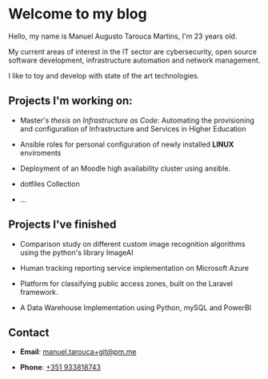 # Welcome to my blog

Hello, my name is Manuel Augusto Tarouca Martins, I'm 23 years old.

My current areas of interest in the IT sector are cybersecurity, open source software development, infrastructure automation and network management.

I like to toy and develop with state of the art technologies.

## Projects I'm working on:

- Master's *thesis* on *Infrastructure as Code*: Automating the provisioning and configuration of Infrastructure and Services in Higher Education

- Ansible roles for personal configuration of newly installed **LINUX** enviroments

- Deployment of an Moodle high availability cluster using ansible.

- dotfiles Collection

- ...

## Projects I've finished

- Comparison study on different custom image recognition algorithms using the python's library ImageAI

- Human tracking reporting service implementation on Microsoft Azure

- Platform for classifying public access zones, built on the Laravel framework.

- A Data Warehouse Implementation using Python, mySQL and PowerBI

## Contact

- **Email**: [manuel.tarouca+git@pm.me](mailto:manuel.tarouca+git@pm.me)

- **Phone**: [+351 933818743](+351933818743)
